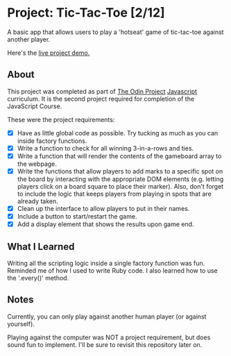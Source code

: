 Project: Tic-Tac-Toe [2/12]
=============

A basic app that allows users to play a 'hotseat' game of tic-tac-toe against another player.

Here's the [live project demo.](https://alansobchacki.github.io/odin-js-tictactoe/)

About
-----

This project was completed as part of [The Odin Project](https://www.theodinproject.com/) [Javascript](https://www.theodinproject.com/paths/full-stack-javascript/courses/javascript) curriculum. It is the second project required for completion of the JavaScript Course. 

These were the project requirements:

- [x] Have as little global code as possible. Try tucking as much as you can inside factory functions.
- [x] Write a function to check for all winning 3-in-a-rows and ties. 
- [x] Write a function that will render the contents of the gameboard array to the webpage.
- [x] Write the functions that allow players to add marks to a specific spot on the board by interacting with the appropriate DOM elements (e.g. letting players click on a board square to place their marker). Also, don't forget to include the logic that keeps players from playing in spots that are already taken.
- [x] Clean up the interface to allow players to put in their names.
- [x] Include a button to start/restart the game.
- [x] Add a display element that shows the results upon game end. 

What I Learned
-----

Writing all the scripting logic inside a single factory function was fun. Reminded me of how I used to write Ruby code. I also learned how to use the '.every()' method.

Notes
-----

Currently, you can only play against another human player (or against yourself). 

Playing against the computer was NOT a project requirement, but does sound fun to implement. I'll be sure to revisit this repository later on.

